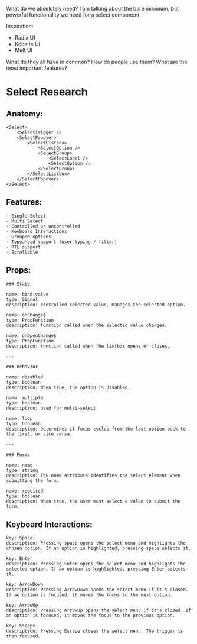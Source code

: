 What do we absolutely need? I am talking about the bare minimum, but powerful functionality we need for a select component.

Inspiration:

- Radix UI
- Kobalte UI
- Melt UI

What do they all have in common? How do people use them? What are the most important features?

# Select Research

## Anatomy:

    <Select>
        <SelectTrigger />
        <SelectPopover>
            <SelectListbox>
                <SelectOption />
                <SelectGroup>
                    <SelectLabel />
                    <SelectOption />
                </SelectGroup>
            </SelectListbox>
        </SelectPopover>
    </Select>

## Features:

    - Single Select
    - Multi Select
    - Controlled or uncontrolled
    - Keyboard Interactions
    - Grouped options
    - Typeahead support (user typing / filter)
    - RTL support
    - Scrollable

## Props:

    ### State

    name: bind:value
    type: Signal
    description: controlled selected value, manages the selected option.

    name: onChange$
    type: PropFunction
    description: function called when the selected value changes.

    name: onOpenChange$
    type: PropFunction
    description: function called when the listbox opens or closes.

    ---

    ### Behavior

    name: disabled
    type: boolean
    description: When true, the option is disabled.

    name: multiple
    type: boolean
    description: used for multi-select

    name: loop
    type: boolean
    description: Determines if focus cycles from the last option back to the first, or vice versa.

    ---

    ### Forms

    name: name
    type: string
    description: The name attribute identifies the select element when submitting the form.

    name: required
    type: boolean
    description: When true, the user must select a value to submit the form.

## Keyboard Interactions:

    key: Space;
    description: Pressing space opens the select menu and highlights the chosen option. If an option is highlighted, pressing space selects it.

    key: Enter
    description: Pressing Enter opens the select menu and highlights the selected option. If an option is highlighted, pressing Enter selects it.

    key: ArrowDown
    description: Pressing ArrowDown opens the select menu if it's closed. If an option is focused, it moves the focus to the next option.

    key: ArrowUp
    description: Pressing ArrowUp opens the select menu if it's closed. If an option is focused, it moves the focus to the previous option.

    key: Escape
    description: Pressing Escape closes the select menu. The trigger is then focused.
